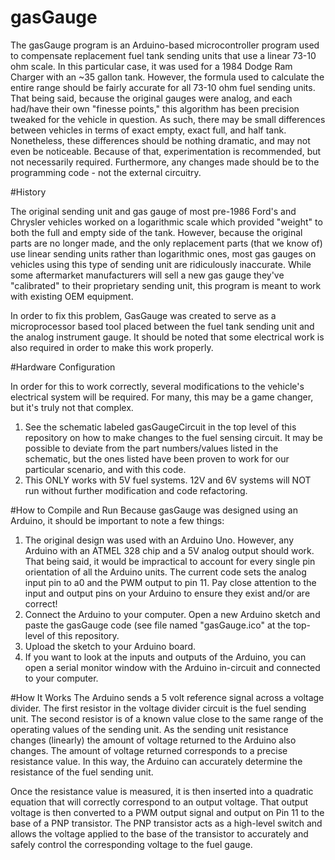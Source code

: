 # gasGauge

The gasGauge program is an Arduino-based microcontroller program used to compensate replacement fuel tank sending units that use a linear 73-10 ohm scale. In this particular case, it was used for a 1984 Dodge Ram Charger with an ~35 gallon tank. However, the formula used to calculate the entire range should be fairly accurate for all 73-10 ohm fuel sending units. That being said, because the original gauges were analog, and each had/have their own "finesse points," this algorithm has been precision tweaked for the vehicle in question. As such, there may be small differences between vehicles in terms of exact empty, exact full, and half tank. Nonetheless, these differences should be nothing dramatic, and may not even be noticeable. Because of that, experimentation is recommended, but not necessarily required. Furthermore, any changes made should be to the programming code - not the external circuitry.

#History

The original sending unit and gas gauge of most pre-1986 Ford's and Chrysler vehicles worked on a logarithmic scale which provided "weight" to both the full and empty side of the tank. However, because the original parts are no longer made, and the only replacement parts (that we know of) use linear sending units rather than logarithmic ones, most gas gauges on vehicles using this type of sending unit are ridiculously inaccurate. While some aftermarket manufacturers will sell a new gas gauge they've "calibrated" to their proprietary sending unit, this program is meant to work with existing OEM equipment.

In order to fix this problem, GasGauge was created to serve as a microprocessor based tool placed between the fuel tank sending unit and the analog instrument gauge. It should be noted that some electrical work is also required in order to make this work properly.

#Hardware Configuration

In order for this to work correctly, several modifications to the vehicle's electrical system will be required. For many, this may be a game changer, but it's truly not that complex. 
  1. See the schematic labeled gasGaugeCircuit in the top level of this repository on how to make changes to the fuel sensing circuit. It may be possible to deviate from the part numbers/values listed in the schematic, but the ones listed have been proven to work for our particular scenario, and with this code.
  2. This ONLY works with 5V fuel systems. 12V and 6V systems will NOT run without further modification and code refactoring.


#How to Compile and Run
Because gasGauge was designed using an Arduino, it should be important to note a few things: 
  1. The original design was used with an Arduino Uno. However, any Arduino with an ATMEL 328 chip and a 5V analog output should work. That being said, it would be impractical to account for every single pin orientation of all the Arduino units. The current code sets the analog input pin to a0 and the PWM output to pin 11. Pay close attention to the input and output pins on your Arduino to ensure they exist and/or are correct!  
  2. Connect the Arduino to your computer. Open a new Arduino sketch and paste the gasGauge code (see file named "gasGauge.ico" at the top-level of this repository.
  3. Upload the sketch to your Arduino board.
  4. If you want to look at the inputs and outputs of the Arduino, you can open a serial monitor window with the Arduino in-circuit and connected to your computer.

#How It Works
The Arduino sends a 5 volt reference signal across a voltage divider. The first resistor in the voltage divider circuit is the fuel sending unit. The second resistor is of a known value close to the same range of the operating values of the sending unit. As the sending unit resistance changes (linearly) the amount of voltage returned to the Arduino also changes. The amount of voltage returned corresponds to a precise resistance value. In this way, the Arduino can accurately determine the resistance of the fuel sending unit. 

Once the resistance value is measured, it is then inserted into a quadratic equation that will correctly correspond to an output voltage. That output voltage is then converted to a PWM output signal and output on Pin 11 to the base of a PNP transistor. The PNP transistor acts as a high-level switch and allows the voltage applied to the base of the transistor to accurately and safely control the corresponding voltage to the fuel gauge. 


